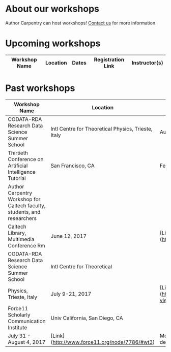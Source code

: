 # About our workshops

Author Carpentry can host workshops!  [Contact
us](mailto:authorcarpentry@library.caltech.edu) for more information

# Upcoming workshops

| Workshop Name | Location | Dates | Registration Link | Instructor(s) |
| ---- | ---- | --- | --- | --- |

# Past workshops

| Workshop Name | Location | Dates | Link | Instructor(s) |
| --- | --- | --- | --- | --- | 
| CODATA-RDA Research Data Science Summer School | Intl Centre for Theoretical Physics, Trieste, Italy | August 1-12, 2016 | [Link](http://indico.ictp.it/event/7658/other-view?view=ictptimetable)| Clement |
| Thirtieth Conference on Artificial Intelligence Tutorial | San Francisco, CA | February 4, 2017 | [Link] (http://www.aaai.org/Conferences/AAAI/2017/aaai17tutorials.php#SA1) | Garijo, Gil, Clement |
| Author Carpentry Workshop for Caltech faculty, students, and researchers |
Caltech Library, Multimedia Conference Rm | June 12, 2017 | [Link] (http://libcal.caltech.edu/event/3347086) | Karcher |
| CODATA-RDA Research Data Science Summer School | Intl Centre for Theoretical
Physics, Trieste, Italy | July 9-21, 2017 | [Link] (http://indico.ictp.it/event/7974/other-view?view=ictptimetable) | Clement |
| Force11 Scholarly Communication Institute | Univ California, San Diego, CA |
July 31 - August 4, 2017 | [Link] (http://www.force11.org/node/7786/#wt3) | Morrell, Clement, Karcher (lesson developer)
